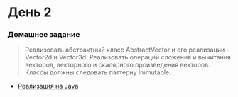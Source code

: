 # День 2

### Домашнее задание

> Реализовать абстрактный класс AbstractVector и его реализации - Vector2d и Vector3d. Реализовать операции сложения и вычитания векторов, векторного и скалярного произведения векторов. Классы должны следовать паттерну Immutable.

- [Реализация на Java](Java "Реализация на Java")